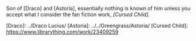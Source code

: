 
Son of [Draco] and [Astoria], essentially nothing is known of him unless you accept what I consider the fan fiction work, _[Cursed Child]_.

[Draco]: ../Draco Lucius/
[Astoria]: ../../Greengrass/Astoria/
[Cursed Child]: https://www.librarything.com/work/23409259
